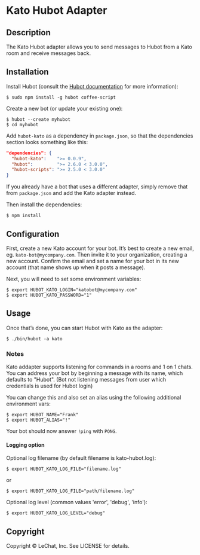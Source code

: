 # Kato Hubot Adapter

## Description

The Kato Hubot adapter allows you to send messages to Hubot from a Kato room and receive messages back.

## Installation

Install Hubot (consult the [Hubot documentation](https://github.com/github/hubot/tree/master/docs) for more information):

    $ sudo npm install -g hubot coffee-script

Create a new bot (or update your existing one):

    $ hubot --create myhubot
    $ cd myhubot

Add `hubot-kato` as a dependency in `package.json`, so that the dependencies section looks something like this:

```json
"dependencies": {
  "hubot-kato":    ">= 0.0.9",
  "hubot":         ">= 2.6.0 < 3.0.0",
  "hubot-scripts": ">= 2.5.0 < 3.0.0"
}
```

If you already have a bot that uses a different adapter, simply remove that from `package.json` and add the Kato adapter instead.

Then install the dependencies:

    $ npm install

## Configuration

First, create a new Kato account for your bot. It’s best to create a new email, eg. `kato-bot@mycompany.com`.
Then invite it to your organization, creating a new account. Confirm the email and set a name for your bot in its new account (that name shows up when it posts a message).

Next, you will need to set some environment variables:

    $ export HUBOT_KATO_LOGIN="katobot@mycompany.com"
    $ export HUBOT_KATO_PASSWORD="1"

## Usage

Once that’s done, you can start Hubot with Kato as the adapter:

    $ ./bin/hubot -a kato

### Notes
Kato addapter supports listening for commands in a rooms and 1 on 1 chats.
You can address your bot by beginning a message with its name, which defaults to "Hubot".
(Bot not listening messages from user which credentials is used for Hubot login)

You can change this and also set an alias using the following additional environment vars:

    $ export HUBOT_NAME="Frank"
    $ export HUBOT_ALIAS="!"

Your bot should now answer `!ping` with `PONG`.

#### Logging option
Optional log filename (by default filename is kato-hubot.log):

    $ export HUBOT_KATO_LOG_FILE="filename.log" 
    
or 

    $ export HUBOT_KATO_LOG_FILE="path/filename.log"
     
Optional log level (common values 'error', 'debug', 'info'):

    $ export HUBOT_KATO_LOG_LEVEL="debug" 


## Copyright

Copyright &copy; LeChat, Inc. See LICENSE for details.
